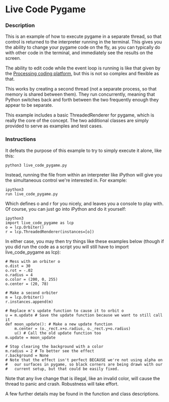# Live Code Pygame

### Description

This is an example of how to execute pygame in a separate thread, so that
control is returned to the interpreter running in the terminal. This gives
you the ability to change your pygame code on the fly, as you can typically
do with other code in the terminal, and immediately see the results on the
screen.

The ability to edit code while the event
loop is running is like that given by the [Processing coding platform](https://py.processing.org/), but
this is not so complex and flexible as that.

This works by creating a second thread (not a separate process, so that
memory is shared between them). They run concurrently, meaning that Python
switches back and forth between the two frequently enough they appear to be
separate.

This example includes a basic ThreadedRenderer for pygame, which is really
the core of the concept. The two additional classes are simply provided to
serve as examples and test cases.

### Instructions

It defeats the purpose of this example to try to simply execute it alone, like this:

    python3 live_code_pygame.py

Instead, running the file from within an interpreter like iPython
will give you the simultaneous control we're interested in. For example:

    ipython3
    run live_code_pygame.py

Which defines o and r for you nicely, and leaves you a console to play with.
Of course, you can just go into iPython and do it yourself:

    ipython3
    import live_code_pygame as lcp
    o = lcp.Orbiter()
    r = lcp.ThreadedRenderer(instances=[o])

In either case, you may then try things like these examples below (though
if you did run the code as a script you will still have to import
live_code_pygame as lcp):

    # Mess with an orbiter o
    o.dist = 30
    o.rot = -.02
    o.radius = 4
    o.color = (200, 0, 255)
    o.center = (20, 78)

    # Make a second orbiter
    m = lcp.Orbiter()
    r.instances.append(m)

    # Replace m's update function to cause it to orbit o
    u = m.update # Save the update function because we want to still call it
    def moon_update(): # Make a new update function
        m.center = (o._rect.x+o.radius, o._rect.y+o.radius)
        u() # Call the old update function too
    m.update = moon_update

    # Stop clearing the background with a color
    m.radius = 2 # To better see the effect
    r.background = None
    # Note that the effect isn't perfect BECAUSE we're not using alpha on
    #   our surfaces in pygame, so black corners are being drawn with our
    #   current setup, but that could be easily fixed.

Note that any live change that is illegal, like an invalid color,
will cause the thread to panic and crash. Robustness will take effort.

A few further details may be found in the function and class descriptions.
